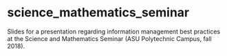 # science_mathematics_seminar

Slides for a presentation regarding information management best practices at the Science and Mathematics Seminar (ASU Polytechnic Campus, fall 2018).
